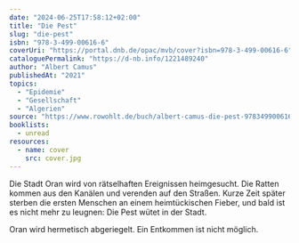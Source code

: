 ```yaml
---
date: "2024-06-25T17:58:12+02:00"
title: "Die Pest"
slug: "die-pest"
isbn: "978-3-499-00616-6"
coverUri: "https://portal.dnb.de/opac/mvb/cover?isbn=978-3-499-00616-6"
cataloguePermalink: "https://d-nb.info/1221489240"
author: "Albert Camus"
publishedAt: "2021"
topics:
  - "Epidemie"
  - "Gesellschaft"
  - "Algerien"
source: "https://www.rowohlt.de/buch/albert-camus-die-pest-9783499006166"
booklists:
  - unread
resources:
  - name: cover
    src: cover.jpg
---
```


Die Stadt Oran wird von rätselhaften Ereignissen heimgesucht. Die Ratten kommen 
aus den Kanälen und verenden auf den Straßen. Kurze Zeit später sterben die 
ersten Menschen an einem heimtückischen Fieber, und bald ist es nicht mehr zu 
leugnen: Die Pest wütet in der Stadt.

Oran wird hermetisch abgeriegelt. Ein Entkommen ist nicht möglich.